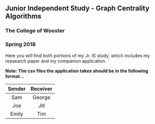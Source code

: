 ## Junior Independent Study - Graph Centrality Algorithms
### The College of Wooster
### Spring 2018

Here you will find both portions of my Jr. IS study, which includes my reasearch paper and my companion application.

**Note: The csv files the application takes should be in the following format...**

| Sender        | Receiver      |
|:-------------:|:-------------:|
| Sam      | George |
| Joe     | Jill    |
| Emily | Tim    |

